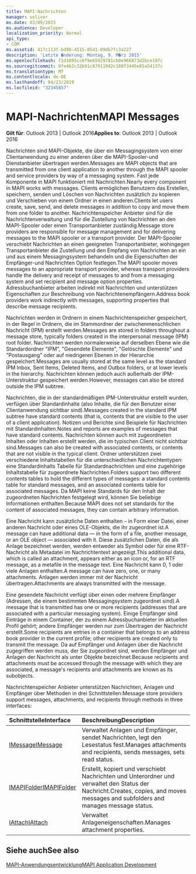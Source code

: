 ```yaml
---
title: MAPI-Nachrichten
manager: soliver
ms.date: 03/09/2015
ms.audience: Developer
localization_priority: Normal
api_type:
- COM
ms.assetid: 417c113f-bd98-4515-85d1-09db7fc3a227
description: 'Letzte �nderung: Montag, 9. M�rz 2015'
ms.openlocfilehash: f1d1895cc6f9e65929781cb0e966873d2bce197c
ms.sourcegitcommit: 8fe462c32b91c87911942c188f3445e85a54137c
ms.translationtype: MT
ms.contentlocale: de-DE
ms.lasthandoff: 04/23/2019
ms.locfileid: "32345857"
---
```

# <a name="mapi-messages"></a><span data-ttu-id="91b2f-103">MAPI-Nachrichten</span><span class="sxs-lookup"><span data-stu-id="91b2f-103">MAPI Messages</span></span>

  
  
<span data-ttu-id="91b2f-104">**Gilt für**: Outlook 2013 | Outlook 2016</span><span class="sxs-lookup"><span data-stu-id="91b2f-104">**Applies to**: Outlook 2013 | Outlook 2016</span></span> 
  
<span data-ttu-id="91b2f-105">Nachrichten sind MAPI-Objekte, die über ein Messagingsystem von einer Clientanwendung zu einer anderen über die MAPI-Spooler-und Dienstanbieter übertragen werden.</span><span class="sxs-lookup"><span data-stu-id="91b2f-105">Messages are MAPI objects that are transmitted from one client application to another through the MAPI spooler and service providers by way of a messaging system.</span></span> <span data-ttu-id="91b2f-106">Fast jede Komponente in MAPI funktioniert mit Nachrichten.</span><span class="sxs-lookup"><span data-stu-id="91b2f-106">Nearly every component in MAPI works with messages.</span></span> <span data-ttu-id="91b2f-107">Clients ermöglichen Benutzern das Erstellen, speichern, senden und Löschen von Nachrichten zusätzlich zu kopieren und Verschieben von einem Ordner in einen anderen.</span><span class="sxs-lookup"><span data-stu-id="91b2f-107">Clients let users create, save, send, and delete messages in addition to copy and move them from one folder to another.</span></span> <span data-ttu-id="91b2f-108">Nachrichtenspeicher Anbieter sind für die Nachrichtenverwaltung und für die Zustellung von Nachrichten an den MAPI-Spooler oder einen Transportanbieter zuständig.</span><span class="sxs-lookup"><span data-stu-id="91b2f-108">Message store providers are responsible for message management and for delivering messages to the MAPI spooler or a transport provider.</span></span> <span data-ttu-id="91b2f-109">Der MAPI-Spooler verschiebt Nachrichten an einen geeigneten Transportanbieter, wohingegen Transportanbieter die Zustellung und den Empfang von Nachrichten an ein und aus einem Messagingsystem behandeln und die Eigenschaften der Empfänger-und Nachrichten Option festlegen.</span><span class="sxs-lookup"><span data-stu-id="91b2f-109">The MAPI spooler moves messages to an appropriate transport provider, whereas transport providers handle the delivery and receipt of messages to and from a messaging system and set recipient and message option properties.</span></span> <span data-ttu-id="91b2f-110">Adressbuchanbieter arbeiten indirekt mit Nachrichten und unterstützen Eigenschaften zur Beschreibung von Nachrichtenempfängern.</span><span class="sxs-lookup"><span data-stu-id="91b2f-110">Address book providers work indirectly with messages, supporting properties that describe message recipients.</span></span>
  
<span data-ttu-id="91b2f-111">Nachrichten werden in Ordnern in einem Nachrichtenspeicher gespeichert, in der Regel in Ordnern, die im Stammordner der zwischenmenschlichen Nachricht (IPM) erstellt werden.</span><span class="sxs-lookup"><span data-stu-id="91b2f-111">Messages are stored in folders throughout a message store, typically folders created in the interpersonal message (IPM) root folder.</span></span> <span data-ttu-id="91b2f-112">Nachrichten werden normalerweise auf derselben Ebene wie die Standardordner "IPM", "Gesendete Elemente", "Gelöschte Elemente" und "Postausgang" oder auf niedrigeren Ebenen in der Hierarchie gespeichert.</span><span class="sxs-lookup"><span data-stu-id="91b2f-112">Messages are usually stored at the same level as the standard IPM Inbox, Sent Items, Deleted Items, and Outbox folders, or at lower levels in the hierarchy.</span></span> <span data-ttu-id="91b2f-113">Nachrichten können jedoch auch außerhalb der IPM-Unterstruktur gespeichert werden.</span><span class="sxs-lookup"><span data-stu-id="91b2f-113">However, messages can also be stored outside the IPM subtree.</span></span>
  
<span data-ttu-id="91b2f-114">Nachrichten, die in der standardmäßigen IPM-Unterstruktur erstellt wurden, verfügen über Standardinhalte (also Inhalte, die für den Benutzer einer Clientanwendung sichtbar sind).</span><span class="sxs-lookup"><span data-stu-id="91b2f-114">Messages created in the standard IPM subtree have standard contents (that is, contents that are visible to the user of a client application).</span></span> <span data-ttu-id="91b2f-115">Notizen und Berichte sind Beispiele für Nachrichten mit Standardinhalten.</span><span class="sxs-lookup"><span data-stu-id="91b2f-115">Notes and reports are examples of messages that have standard contents.</span></span> <span data-ttu-id="91b2f-116">Nachrichten können auch mit zugeordneten Inhalten oder Inhalten erstellt werden, die im typischen Client nicht sichtbar sind.</span><span class="sxs-lookup"><span data-stu-id="91b2f-116">Messages can also be created with associated contents, or contents that are not visible in the typical client.</span></span> <span data-ttu-id="91b2f-117">Ordner unterstützen zwei verschiedene Inhaltstabellen für die unterschiedlichen Nachrichtentypen: eine Standardinhalts Tabelle für Standardnachrichten und eine zugehörige Inhaltstabelle für zugeordnete Nachrichten.</span><span class="sxs-lookup"><span data-stu-id="91b2f-117">Folders support two different contents tables to hold the different types of messages: a standard contents table for standard messages, and an associated contents table for associated messages.</span></span> <span data-ttu-id="91b2f-118">Da MAPI keine Standards für den Inhalt der zugeordneten Nachrichten festgelegt wird, können Sie beliebige Informationen enthalten.</span><span class="sxs-lookup"><span data-stu-id="91b2f-118">Because MAPI does not set standards for the content of associated messages, they can contain arbitrary information.</span></span> 
  
<span data-ttu-id="91b2f-119">Eine Nachricht kann zusätzliche Daten enthalten – in Form einer Datei, einer anderen Nachricht oder eines OLE-Objekts, die ihr zugeordnet ist.</span><span class="sxs-lookup"><span data-stu-id="91b2f-119">A message can have additional data — in the form of a file, another message, or an OLE object — associated with it.</span></span> <span data-ttu-id="91b2f-120">Diese zusätzlichen Daten, die als Anlage bezeichnet werden, werden entweder als Symbol oder für eine RTF-Nachricht als Metadatei im Nachrichtentext angezeigt.</span><span class="sxs-lookup"><span data-stu-id="91b2f-120">This additional data, which is called an attachment, appears either as an icon or, for an RTF message, as a metafile in the message text.</span></span> <span data-ttu-id="91b2f-121">Eine Nachricht kann 0, 1 oder viele Anlagen enthalten.</span><span class="sxs-lookup"><span data-stu-id="91b2f-121">A message can have zero, one, or many attachments.</span></span> <span data-ttu-id="91b2f-122">Anlagen werden immer mit der Nachricht übertragen.</span><span class="sxs-lookup"><span data-stu-id="91b2f-122">Attachments are always transmitted with the message.</span></span>
  
<span data-ttu-id="91b2f-123">Eine gesendete Nachricht verfügt über einen oder mehrere Empfänger (Adressen, die einem bestimmten Messagingsystem zugeordnet sind).</span><span class="sxs-lookup"><span data-stu-id="91b2f-123">A message that is transmitted has one or more recipients (addresses that are associated with a particular messaging system).</span></span> <span data-ttu-id="91b2f-124">Einige Empfänger sind Einträge in einem Container, der zu einem Adressbuchanbieter im aktuellen Profil gehört; andere Empfänger werden nur zum Übertragen der Nachricht erstellt.</span><span class="sxs-lookup"><span data-stu-id="91b2f-124">Some recipients are entries in a container that belongs to an address book provider in the current profile; other recipients are created only to transmit the message.</span></span> <span data-ttu-id="91b2f-125">Da auf Empfänger und Anlagen über die Nachricht zugegriffen werden muss, der Sie zugeordnet sind, werden Empfänger und Anlagen der Nachricht als unter Objekte bezeichnet.</span><span class="sxs-lookup"><span data-stu-id="91b2f-125">Because recipients and attachments must be accessed through the message with which they are associated, a message's recipients and attachments are known as its subobjects.</span></span> 
  
<span data-ttu-id="91b2f-126">Nachrichtenspeicher Anbieter unterstützen Nachrichten, Anlagen und Empfänger über Methoden in drei Schnittstellen:</span><span class="sxs-lookup"><span data-stu-id="91b2f-126">Message store providers support messages, attachments, and recipients through methods in three interfaces:</span></span> 
  
|<span data-ttu-id="91b2f-127">**Schnittstelle**</span><span class="sxs-lookup"><span data-stu-id="91b2f-127">**Interface**</span></span>|<span data-ttu-id="91b2f-128">**Beschreibung**</span><span class="sxs-lookup"><span data-stu-id="91b2f-128">**Description**</span></span>|
|:-----|:-----|
|[<span data-ttu-id="91b2f-129">IMessage</span><span class="sxs-lookup"><span data-stu-id="91b2f-129">IMessage</span></span>](imessageimapiprop.md) <br/> |<span data-ttu-id="91b2f-130">Verwaltet Anlagen und Empfänger, sendet Nachrichten, legt den Lesestatus fest.</span><span class="sxs-lookup"><span data-stu-id="91b2f-130">Manages attachments and recipients, sends messages, sets read status.</span></span>  <br/> |
|[<span data-ttu-id="91b2f-131">IMAPIFolder</span><span class="sxs-lookup"><span data-stu-id="91b2f-131">IMAPIFolder</span></span>](imapifolderimapicontainer.md) <br/> |<span data-ttu-id="91b2f-132">Erstellt, kopiert und verschiebt Nachrichten und Unterordner und verwaltet den Status der Nachricht.</span><span class="sxs-lookup"><span data-stu-id="91b2f-132">Creates, copies, and moves messages and subfolders and manages message status.</span></span>  <br/> |
|[<span data-ttu-id="91b2f-133">IAttach</span><span class="sxs-lookup"><span data-stu-id="91b2f-133">IAttach</span></span>](iattachimapiprop.md) <br/> |<span data-ttu-id="91b2f-134">Verwaltet Anlageneigenschaften.</span><span class="sxs-lookup"><span data-stu-id="91b2f-134">Manages attachment properties.</span></span>  <br/> |
   
## <a name="see-also"></a><span data-ttu-id="91b2f-135">Siehe auch</span><span class="sxs-lookup"><span data-stu-id="91b2f-135">See also</span></span>



[<span data-ttu-id="91b2f-136">MAPI-Anwendungsentwicklung</span><span class="sxs-lookup"><span data-stu-id="91b2f-136">MAPI Application Development</span></span>](mapi-application-development.md)

